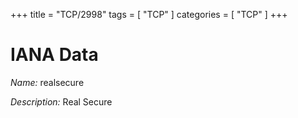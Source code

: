 +++
title = "TCP/2998"
tags = [ "TCP" ]
categories = [ "TCP" ]
+++

# IANA Data

_Name:_ realsecure

_Description:_ Real Secure

